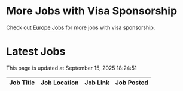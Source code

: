 # More Jobs with Visa Sponsorship

Check out [Europe Jobs](https://github.com/sureshparimi/europejobs#latest-jobs) for more jobs with visa sponsorship.

# Latest Jobs

This page is updated at September 15, 2025 18:24:51

| Job Title | Job Location | Job Link | Job Posted |
| --- | --- | --- | --- |
